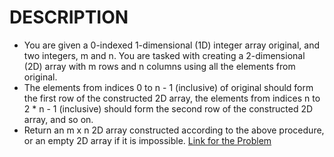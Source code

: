 # DESCRIPTION
- You are given a 0-indexed 1-dimensional (1D) integer array original, and two integers, m and n. You are tasked with creating a 2-dimensional (2D) array with m rows and n columns using all the elements from original.
- The elements from indices 0 to n - 1 (inclusive) of original should form the first row of the constructed 2D array, the elements from indices n to 2 * n - 1 (inclusive) should form the second row of the constructed 2D array, and so on.
- Return an m x n 2D array constructed according to the above procedure, or an empty 2D array if it is impossible.
<a href = "https://leetcode.com/problems/convert-1d-array-into-2d-array/">Link for the Problem</a>